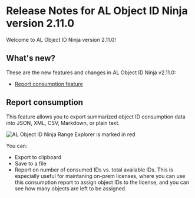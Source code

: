 # Release Notes for AL Object ID Ninja version 2.11.0

Welcome to AL Object ID Ninja version 2.11.0!

## What's new?

These are the new features and changes in AL Object ID Ninja v2.11.0:

-   [Report consumption feature](https://github.com/vjekob/al-objid/issues/33)

## Report consumption

This feature allows you to export summarized object ID consumption data into JSON, XML, CSV, Markdown, or plain text.

![AL Object ID Ninja Range Explorer is marked in red](https://raw.github.com/vjekob/al-objid/master/doc/images/report-consumption.gif)

You can:

-   Export to clipboard
-   Save to a file
-   Report on number of consumed IDs vs. total available IDs. This is especially useful for maintaning on-prem licenses, where you can use this consumption report to assign object IDs to the license, and you can see how many objects are left to be assigned.
